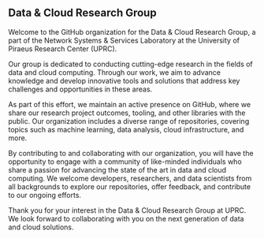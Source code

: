 ## Data & Cloud Research Group

Welcome to the GitHub organization for the Data & Cloud Research Group, a part of the Network Systems & Services Laboratory at the University of Piraeus Research Center (UPRC).

Our group is dedicated to conducting cutting-edge research in the fields of data and cloud computing. Through our work, we aim to advance knowledge and develop innovative tools and solutions that address key challenges and opportunities in these areas.

As part of this effort, we maintain an active presence on GitHub, where we share our research project outcomes, tooling, and other libraries with the public. Our organization includes a diverse range of repositories, covering topics such as machine learning, data analysis, cloud infrastructure, and more.

By contributing to and collaborating with our organization, you will have the opportunity to engage with a community of like-minded individuals who share a passion for advancing the state of the art in data and cloud computing. We welcome developers, researchers, and data scientists from all backgrounds to explore our repositories, offer feedback, and contribute to our ongoing efforts.

Thank you for your interest in the Data & Cloud Research Group at UPRC. We look forward to collaborating with you on the next generation of data and cloud solutions.
